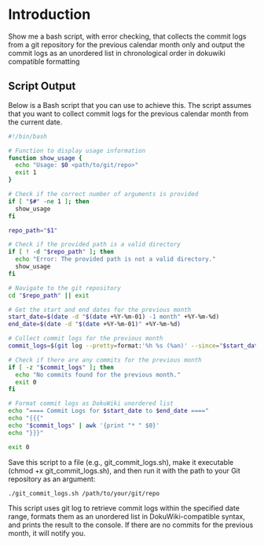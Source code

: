 # Introduction

Show me a bash script, with error checking, that collects the commit logs from a git repository for the previous calendar month only and output the commit logs as an unordered list in chronological order in dokuwiki compatible formatting

## Script Output

Below is a Bash script that you can use to achieve this. The script assumes that you want to collect commit logs for the previous calendar month from the current date.

```bash
#!/bin/bash

# Function to display usage information
function show_usage {
  echo "Usage: $0 <path/to/git/repo>"
  exit 1
}

# Check if the correct number of arguments is provided
if [ "$#" -ne 1 ]; then
  show_usage
fi

repo_path="$1"

# Check if the provided path is a valid directory
if [ ! -d "$repo_path" ]; then
  echo "Error: The provided path is not a valid directory."
  show_usage
fi

# Navigate to the git repository
cd "$repo_path" || exit

# Get the start and end dates for the previous month
start_date=$(date -d "$(date +%Y-%m-01) -1 month" +%Y-%m-%d)
end_date=$(date -d "$(date +%Y-%m-01)" +%Y-%m-%d)

# Collect commit logs for the previous month
commit_logs=$(git log --pretty=format:'%h %s (%an)' --since="$start_date" --until="$end_date")

# Check if there are any commits for the previous month
if [ -z "$commit_logs" ]; then
  echo "No commits found for the previous month."
  exit 0
fi

# Format commit logs as DokuWiki unordered list
echo "==== Commit Logs for $start_date to $end_date ===="
echo "{{{"
echo "$commit_logs" | awk '{print "* " $0}'
echo "}}}"

exit 0
```

Save this script to a file (e.g., git_commit_logs.sh), make it executable (chmod +x git_commit_logs.sh), and then run it with the path to your Git repository as an argument:

```bash
./git_commit_logs.sh /path/to/your/git/repo

```
This script uses git log to retrieve commit logs within the specified date range, formats them as an unordered list in DokuWiki-compatible syntax, and prints the result to the console. If there are no commits for the previous month, it will notify you.
